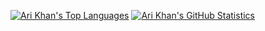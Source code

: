 [![Ari Khan's Top Languages](https://github-readme-stats.vercel.app/api/top-langs/?username=Proking4444&size_weight=1.0&count_weight=0.0&langs_count=24&layout=compact)](https://github.com/Proking4444)
[![Ari Khan's GitHub Statistics](https://github-readme-stats.vercel.app/api?username=Proking4444)](https://github.com/Proking4444)
